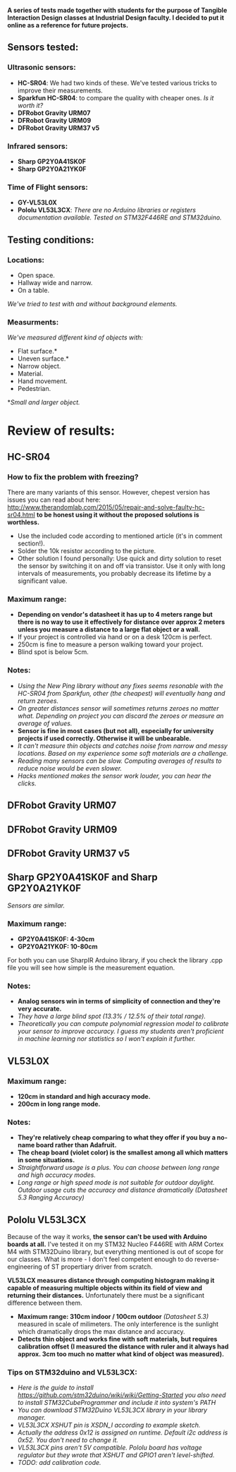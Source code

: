 **A series of tests made together with students for the purpose of Tangible Interaction Design classes at Industrial Design faculty. I decided to put it online as a reference for future projects.**

## Sensors tested:
### Ultrasonic sensors:
- **HC-SR04**: We had two kinds of these. We've tested various tricks to improve their measurements.
- **Sparkfun HC-SR04**: to compare the quality with cheaper ones. *Is it worth it?*
- **DFRobot Gravity URM07**
- **DFRobot Gravity URM09**
- **DFRobot Gravity URM37 v5**

### Infrared sensors:
- **Sharp GP2Y0A41SK0F**
- **Sharp GP2Y0A21YK0F**

### Time of Flight sensors:
- **GY-VL53L0X**
- **Pololu VL53L3CX**: *There are no Arduino libraries or registers documentation available. Tested on STM32F446RE and STM32duino.*

## Testing conditions:
### Locations:
- Open space.
- Hallway wide and narrow.
- On a table.

*We've tried to test with and without background elements.*

### Measurments:
*We've measured different kind of objects with:*
- Flat surface.*
- Uneven surface.*
- Narrow object.
- Material.
- Hand movement.
- Pedestrian.

**Small and larger object.*

# Review of results:

## HC-SR04
### How to fix the problem with freezing?
There are many variants of this sensor. However, chepest version has issues you can read about here: http://www.therandomlab.com/2015/05/repair-and-solve-faulty-hc-sr04.html **to be honest using it without the proposed solutions is worthless.**
- Use the included code according to mentioned article (it's in comment section!).
- Solder the 10k resistor according to the picture.
- Other solution I found personally: Use quick and dirty solution to reset the sensor by switching it on and off via transistor. Use it only with long intervals of measurements, you probably decrease its lifetime by a significant value.

### Maximum range:
- **Depending on vendor's datasheet it has up to 4 meters range but there is no way to use it effectively for distance over approx 2 meters unless you measure a distance to a large flat object or a wall.**
- If your project is controlled via hand or on a desk 120cm is perfect.
- 250cm is fine to measure a person walking toward your project.
- Blind spot is below 5cm.

### Notes:
- *Using the New Ping library without any fixes seems resonable with the HC-SR04 from Sparkfun, other (the cheapest) will eventually hang and return zeroes.*
- *On greater distances sensor will sometimes returns zeroes no matter what. Depending on project you can discard the zeroes or measure an average of values.*
- **Sensor is fine in most cases (but not all), especially for university projects if used correctly. Otherwise it will be unbearable.**
- *It can't measure thin objects and catches noise from narrow and messy locations. Based on my experience some soft materials are a challenge.*
- *Reading many sensors can be slow. Computing averages of results to reduce noise would be even slower.*
- *Hacks mentioned makes the sensor work louder, you can hear the clicks.*

## DFRobot Gravity URM07
## DFRobot Gravity URM09
## DFRobot Gravity URM37 v5

## Sharp GP2Y0A41SK0F and Sharp GP2Y0A21YK0F
*Sensors are similar.*

### Maximum range:
- **GP2Y0A41SK0F: 4-30cm**
- **GP2Y0A21YK0F: 10-80cm**

For both you can use SharpIR Arduino library, if you check the library .cpp file you will see how simple is the measurement equation.

### Notes:
- **Analog sensors win in terms of simplicity of connection and they're very accurate.**
- *They have a large blind spot (13.3% / 12.5% of their total range).*
- *Theoretically you can compute polynomial regression model to calibrate your sensor to improve accuracy. I guess my students aren't proficient in machine learning nor statistics so I won't explain it further.*

## VL53L0X

### Maximum range:
- **120cm in standard and high accuracy mode.**
- **200cm in long range mode.**

### Notes:
- **They're relatively cheap comparing to what they offer if you buy a no-name board rather than Adafruit.**
- **The cheap board (violet color) is the smallest among all which matters in some situations.**
- *Straightforward usage is a plus. You can choose between long range and high accuracy modes.*
- *Long range or high speed mode is not suitable for outdoor daylight. Outdoor usage cuts the accuracy and distance dramatically (Datasheet 5.3 Ranging Accuracy)*

## Pololu VL53L3CX
Because of the way it works, **the sensor can't be used with Arduino boards at all.** I've tested it on my STM32 Nucleo F446RE with ARM Cortex M4 with STM32Duino library, but everything mentioned is out of scope for our classes. What is more - I don't feel competent enough to do reverse-engineering of ST propertiary driver from scratch.

**VL53LCX measures distance through computing histogram making it capable of measuring multiple objects within its field of view and returning their distances.** Unfortunately there must be a significant difference between them.

- **Maximum range: 310cm indoor / 100cm  outdoor** *(Datasheet 5.3)* measured in scale of milimeters. The only interference is the sunlight which dramatically drops the max distance and accuracy.
- **Detects thin object and works fine with soft materials, but requires calibration offset (I measured the distance with ruler and it always had approx. 3cm too much no matter what kind of object was measured).**

### Tips on STM32duino and VL53L3CX:
- *Here is the guide to install https://github.com/stm32duino/wiki/wiki/Getting-Started you also need to install STM32CubeProgrammer and include it into system's PATH*
- *You can download STM32Duino VL53L3CX library in your library manager.*
- *VL53L3CX XSHUT pin is XSDN_I according to example sketch.*
- *Actually the address 0x12 is assigned on runtime. Default i2c address is 0x52. You don't need to change it.*
- *VL53L3CX pins aren't 5V compatible. Pololu board has voltage regulator but they wrote that XSHUT and GPIO1 aren't level-shifted.*
- *TODO: add calibration code.*
